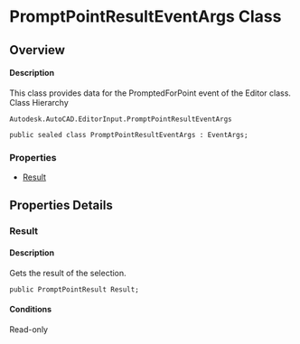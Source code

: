 # PromptPointResultEventArgs Class

## Overview

#### Description
This class provides data for the PromptedForPoint event of the Editor class.
Class Hierarchy
```text
Autodesk.AutoCAD.EditorInput.PromptPointResultEventArgs
```

```text
public sealed class PromptPointResultEventArgs : EventArgs;
```

### Properties

- [Result](#result)


## Properties Details

### Result

#### Description
Gets the result of the selection.
```text
public PromptPointResult Result;
```

#### Conditions
Read-only